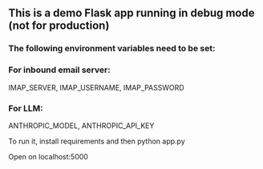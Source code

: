 ## This is a demo Flask app running in debug mode (not for production)

### The following environment variables need to be set:
### For inbound email server:
IMAP_SERVER, IMAP_USERNAME, IMAP_PASSWORD

### For LLM:
ANTHROPIC_MODEL, ANTHROPIC_API_KEY

To run it, install requirements and then
python app.py

Open on localhost:5000
